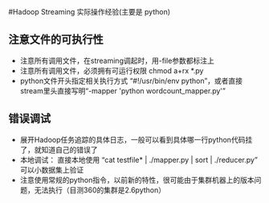 #Hadoop Streaming 实际操作经验(主要是 python)


## 注意文件的可执行性
- 注意所有调用文件，在streaming调起时，用-file参数都标注上
- 注意所有调用文件，必须拥有可运行权限 chmod a+rx *.py
- python文件开头指定相关执行方式 “#!/usr/bin/env python”，或者直接stream里头直接写明“-mapper 'python wordcount_mapper.py'”

## 错误调试
- 展开Hadoop任务追踪的具体日志，一般可以看到具体哪一行python代码挂了，就知道自己的错误了
- 本地调试： 直接本地使用 “cat testfile* | ./mapper.py | sort | ./reducer.py” 可以小数据集上验证
- 注意使用常规的python指令，以前新的特性，很可能由于集群机器上的版本问题，无法执行（目测360的集群是2.6python）






